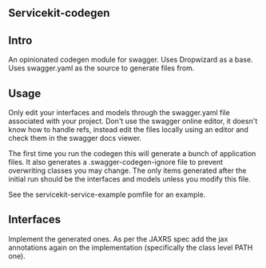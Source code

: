 Servicekit-codegen
------------------


Intro
-----

An opinionated codegen module for swagger.
Uses Dropwizard as a base.
Uses swagger.yaml as the source to generate files from.


Usage
-----

Only edit your interfaces and models through the swagger.yaml file associated with your project.
Don't use the swagger online editor, it doesn't know how to handle refs, instead edit the files locally using an editor and check them in the swagger docs viewer.

The first time you run the codegen this will generate a bunch of application files.  It also generates a .swagger-codegen-ignore file to prevent overwriting classes you may change.  The only items generated after the initial run should be the interfaces and models unless you modify this file.

See the servicekit-service-example pomfile for an example.


Interfaces
----------

Implement the generated ones.  As per the JAXRS spec add the jax annotations again on the implementation (specifically the class level PATH one).



